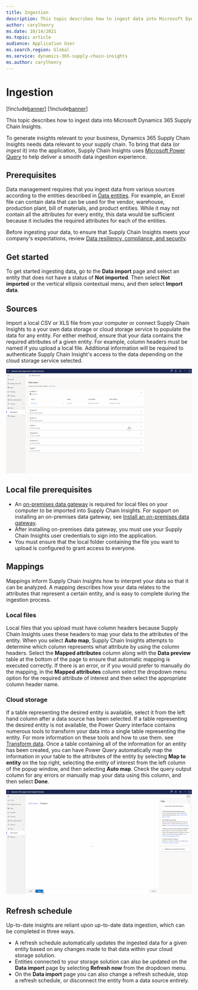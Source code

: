 ```yaml
---
title: Ingestion
description: This topic describes how to ingest data into Microsoft Dynamics 365 Supply Chain Insights.
author: carylhenry
ms.date: 10/14/2021
ms.topic: article
audience: Application User
ms.search.region: Global
ms.service: dynamics-365-supply-chain-insights
ms.author: carylhenry
---
```


# Ingestion

[!include[banner](includes/banner.md)]
[!include[banner](includes/preview-banner.md)]

This topic describes how to ingest data into Microsoft Dynamics 365 Supply Chain Insights.

To generate insights relevant to your business, Dynamics 365 Supply Chain Insights needs data relevant to your supply chain. To bring that data (or *ingest* it) into the application, Supply Chain Insights uses [Microsoft Power Query](/power-query/power-query-what-is-power-query) to help deliver a smooth data ingestion experience.

## Prerequisites

Data management requires that you ingest data from various sources according to the entities described in [Data entities](entities.md). For example, an Excel file can contain data that can be used for the vendor, warehouse, production plant, bill of materials, and product entities. While it may not contain all the attributes for every entity, this data would be sufficient because it includes the required attributes for each of the entities.

Before ingesting your data, to ensure that Supply Chain Insights meets your company's expectations, review [Data resiliency, compliance, and security](resiliency-compliance-security.md).

## Get started

To get started ingesting data, go to the **Data import** page and select an entity that does not have a status of **Not imported**. Then select **Not imported** or the vertical ellipsis contextual menu, and then select **Import data**.

## Sources

Import a local CSV or XLS file from your computer or connect Supply Chain Insights to a your own data storage or cloud storage service to populate the data for any entity. For either method, ensure that your data contains the required attributes of a given entity. For example, column headers must be named if you upload a local file. Additional information will be required to authenticate Supply Chain Insight's access to the data depending on the cloud storage service selected.

![selecting an entity, choosing a cloud data source, and authorizing Supply Chain Insights' access to the data](/articles/media/connect-and-authorize-cloud-storage.gif)

## Local file prerequisites

- An [on-premises data gateway](/data-integration/gateway/service-gateway-onprem) is required for local files on your computer to be imported into Supply Chain Insights. For support on installing an on-premises data gateway, see [Install an on-premises data gateway](https://docs.microsoft.com/en-us/data-integration/gateway/service-gateway-install).
- After installing on-premises data gateway, you must use your Supply Chain Insights user credentials to sign into the application.
- You must ensure that the local folder containing the file you want to upload is configured to grant access to everyone.

## Mappings

Mappings inform Supply Chain Insights how to interpret your data so that it can be analyzed. A mapping describes how your data relates to the attributes that represent a certain entity, and is easy to complete during the ingestion process. 

### Local files

Local files that you upload must have column headers because Supply Chain Insights uses these headers to map your data to the attributes of the entity. When you select **Auto map**, Supply Chain Insights attempts to determine which column represents what attribute by using the column headers. Select the **Mapped attributes** column along with the **Data preview** table at the bottom of the page to ensure that automatic mapping is executed correctly. If there is an error, or if you would prefer to manually do the mapping, in the **Mapped attributes** column select the dropdown menu option for the required attribute of interest and then select the appropriate column header name.

### Cloud storage

If a table representing the desired entity is available, select it from the left hand column after a data source has been selected. If a table representing the desired entity is not available, the Power Query interface contains numerous tools to transform your data into a single table representing the entity. For more information on these tools and how to use them. see [Transform data](/power-query/power-query-ui). Once a table containing all of the information for an entity has been created, you can have Power Query automatically map the information in your table to the attributes of the entity by selecting **Map to entity** on the top right, selecting the entity of interest from the left column of the popup window, and then selecting **Auto map**. Check the query output column for any errors or manually map your data using this column, and then select **Done**.

![mapping for importing data from a cloud storage solution](/articles/media/map-column-headers-to-attributes.gif)

## Refresh schedule

Up-to-date insights are reliant upon up-to-date data ingestion, which can be completed in three ways. 
- A refresh schedule automatically updates the ingested data for a given entity based on any changes made to that data within your cloud storage solution. 
- Entities connected to your storage solution can also be updated on the **Data import** page by selecting **Refresh now** from the dropdown menu. 
- On the **Data import** page you can also change a refresh schedule, stop a refresh schedule, or disconnect the entity from a data source entirely. 

